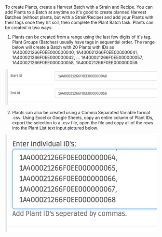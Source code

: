 To create Plants, create a Harvest Batch with a Strain and Recipe. You can add Plants to a Batch at anytime so it's good to create planned Harvest Batches (without plants, but with a Strain/Recipe) and add your Plants with their tags once they hit soil, then complete the Plant Batch task. Plants can be created in two ways:

1. Plants can be created from a range using the last few digits of it's tag. Plant Groups (Batches) usually have tags in sequential order. The range below will create a Batch with 20 Plants with IDs as 1A400021266F0EE000000040, 1A400021266F0EE000000041, 1A400021266F0EE000000042, ... 1A400021266F0EE000000057, 1A400021266F0EE000000058, 1A400021266F0EE000000059.

![](create-plants-1.png)

2. Plants can also be created using a Comma Separated Variable format .csv. Using Excel or Google Sheets, copy an entire column of Plant IDs, export the selection to a .csv file, open the file and copy all of the rows into the Plant List text input pictured below.

![](create-plants-2.png)
